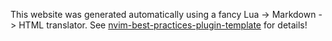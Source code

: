 This website was generated automatically using
a fancy Lua -> Markdown -> HTML translator. See
[nvim-best-practices-plugin-template](https://github.com/ColinKennedy/nvim-best-practices-plugin-template)
for details!

